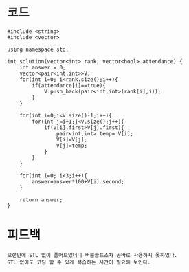 # 코드

    #include <string>
    #include <vector>

    using namespace std;

    int solution(vector<int> rank, vector<bool> attendance) {
        int answer = 0;
        vector<pair<int,int>>V;
        for(int i=0; i<rank.size();i++){
            if(attendance[i]==true){
                V.push_back(pair<int,int>(rank[i],i));
            }
        }
        
        for(int i=0;i<V.size()-1;i++){
            for(int j=i+1;j<V.size();j++){
                if(V[i].first>V[j].first){
                    pair<int,int> temp= V[i];
                    V[i]=V[j];
                    V[j]=temp;
                }
            }
        }
        
        for(int i=0; i<3;i++){
            answer=answer*100+V[i].second;
        }
        
        return answer;
    }

# 피드백

    오랜만에 STL 없이 풀어보았더니 버블솔트조차 곧바로 사용하지 못하였다.
    STL 없이도 코딩 할 수 있게 복습하는 시간이 필요해 보인다.